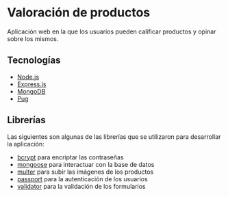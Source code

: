 # Valoración de productos

Aplicación web en la que los usuarios pueden calificar productos y opinar sobre
los mismos.

## Tecnologías

- [Node.js](https://nodejs.org/en/)
- [Express.js](https://expressjs.com/)
- [MongoDB](https://www.mongodb.com/)
- [Pug](https://pugjs.org/api/getting-started.html)

## Librerías

Las siguientes son algunas de las librerías que se utilizaron para desarrollar
la aplicación:
- [bcrypt](https://www.npmjs.com/package/bcrypt) para encriptar las contraseñas
- [mongoose](https://www.npmjs.com/package/mongoose) para interactuar con la
  base de datos
- [multer](https://www.npmjs.com/package/multer) para subir las imágenes de los
  productos
- [passport](https://www.npmjs.com/package/passport) para la autenticación de
  los usuarios
- [validator](https://www.npmjs.com/package/validator) para la validación de los
  formularios

